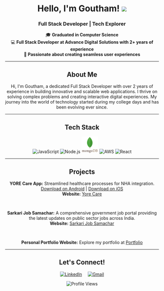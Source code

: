 <h1 align="center">Hello, I'm Goutham! <img src="https://raw.githubusercontent.com/MartinHeinz/MartinHeinz/master/wave.gif" width="30px"></h1>

<h3 align="center">Full Stack Developer | Tech Explorer</h3>

<p align="center">
  🎓 <strong>Graduated in Computer Science</strong> <br/>
  💻 <strong>Full Stack Developer at Advance Digital Solutions with 2+ years of experience</strong> <br/>
  🚀 <strong>Passionate about creating seamless user experiences</strong> <br/>
</p>

<hr/>

<h2 align="center">About Me</h2>
<p align="center" style="max-width: 600px; margin: auto;">
  Hi, I'm Goutham, a dedicated Full Stack Developer with over 2 years of experience in building innovative and scalable web applications. I thrive on solving complex problems and creating interactive digital experiences. My journey into the world of technology started during my college days and has been evolving ever since.
</p>

<hr/>

<h2 align="center">Tech Stack</h2>
<p align="center">
  <img src="https://img.icons8.com/color/48/000000/javascript.png" width="55" height="55" alt="JavaScript"/>
  <img src="https://img.icons8.com/color/48/000000/nodejs.png" width="55" height="55" alt="Node.js"/>
  <img src="https://raw.githubusercontent.com/devicons/devicon/master/icons/mongodb/mongodb-original-wordmark.svg" width="55" height="55" alt="MongoDB"/>
  <img src="https://img.icons8.com/color/48/000000/amazon-web-services.png" width="55" height="55" alt="AWS"/>
  <img src="https://img.icons8.com/color/48/000000/react-native.png" width="55" height="55" alt="React"/>
</p>

<hr/>

<h2 align="center">Projects</h2>

<div align="center">
  <p>
    <strong>YORE Care App:</strong> Streamlined healthcare processes for NHA integration. <br/>
    <a href="https://play.google.com/store/apps/details?id=com.yorecareapp">Download on Android</a> | <a href="https://apps.apple.com/in/app/yore-care/id6451338874">Download on iOS</a> <br/>
    <strong>Website:</strong> <a href="http://yore.care/">Yore Care</a>
  </p>
  <br/>

  <p>
    <strong>Sarkari Job Samachar:</strong> A comprehensive government job portal providing the latest updates on public sector jobs across India. <br/>
    <strong>Website:</strong> <a href="https://sarkarijobsamachar.com/">Sarkari Job Samachar</a>
  </p>
  <br/>

  <p>
    <strong>Personal Portfolio Website:</strong> Explore my portfolio at <a href="https://portfolio-goutham.vercel.app/">Portfolio</a>
  </p>
</div>

<hr/>

<h2 align="center">Let's Connect!</h2>
<p align="center">
  <a href="https://www.linkedin.com/in/goutham141/" style="margin-right: 15px;"><img src="https://img.icons8.com/fluent/48/000000/linkedin.png" alt="LinkedIn"/></a>
  <a href="mailto:akkaladevigoutham@gmail.com"><img src="https://img.icons8.com/color/48/000000/gmail-new.png" alt="Gmail"/></a>
</p>

<div align="center">
  <img src="https://komarev.com/ghpvc/?username=goutham41" alt="Profile Views">
</div>
